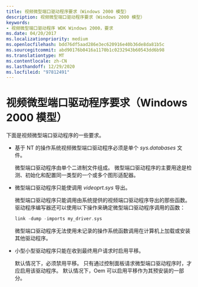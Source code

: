 ```yaml
---
title: 视频微型端口驱动程序要求（Windows 2000 模型）
description: 视频微型端口驱动程序要求（Windows 2000 模型）
keywords:
- 视频微型端口驱动程序 WDK Windows 2000，要求
ms.date: 04/20/2017
ms.localizationpriority: medium
ms.openlocfilehash: bdd76df5aad286e3ec620916e40b36de8da81b5c
ms.sourcegitcommit: abd90176b0416a1170b1c0232943b60543dd6b98
ms.translationtype: MT
ms.contentlocale: zh-CN
ms.lasthandoff: 12/29/2020
ms.locfileid: "97812491"
---
```

# <a name="video-miniport-driver-requirements-windows-2000-model"></a>视频微型端口驱动程序要求（Windows 2000 模型）

下面是视频微型端口驱动程序的一些要求。

* 基于 NT 的操作系统视频微型端口驱动程序必须是单个 *sys.databases* 文件。

  微型端口驱动程序由单个二进制文件组成。 微型端口驱动程序的主要用途是检测、初始化和配置同一类型的一个或多个图形适配器。

* 微型端口驱动程序只能使调用 *videoprt.sys* 导出。

  微型端口驱动程序只能调用由系统提供的视频端口驱动程序导出的那些函数。  驱动程序编写器还可以使用以下操作来确定微型端口驱动程序调用的函数：

    ```cpp
    link -dump -imports my_driver.sys
    ```

    微型端口驱动程序无法使用未记录的操作系统函数调用在计算机上加载或安装其他驱动程序。

* 小型小型驱动程序只能在收到最终用户请求时启用平移。

  默认情况下，必须禁用平移。 只有通过控制面板请求微型端口驱动程序时，才应启用该驱动程序。 默认情况下，Oem 可以启用平移作为其预安装的一部分。
